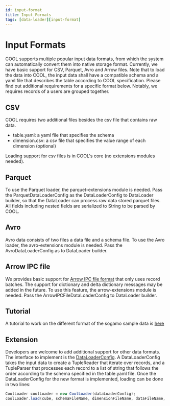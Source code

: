 ```yaml
---
id: input-format
title: Input Formats
tags: [data-loader][input-format]
---
```


# Input Formats
COOL supports multiple popular input data formats, from which the system can automatically convert them into native storage format. Currently, we have basic support for CSV, Parquet, Avro and Arrow files. Note that to load the data into COOL, the input data shall have a compatible schema and a yaml file that describes the table according to COOL specification. Please find out additional requirements for a specific format below. Notably, we requires records of a users are grouped together.

## CSV
COOL requires two additional files besides the csv file that contains raw data.
* table.yaml: a yaml file that specifies the schema
* dimension.csv: a csv file that specifies the value range of each dimension (optional)

Loading support for csv files is in COOL's core (no extensions modules needed).
## Parquet
To use the Parquet loader, the parquet-extensions module is needed. 
Pass the ParquetDataLoaderConfig as the DataLoaderConfig to DataLoader builder, so that the DataLoader can process raw data stored parquet files. All fields including nested fields are serialized to String to be parsed by COOL.

## Avro
Avro data consists of two files a data file and a schema file. To use the Avro loader, the avro-extensions module is needed. Pass the AvroDataLoaderConfig as to DataLoader builder.

## Arrow IPC file
We provides basic support for [Arrow IPC file format](https://arrow.apache.org/docs/format/Columnar.html#ipc-file-format) that only uses record batches. The support for dictionary and delta dictionary messages may be added in the future. To use this feature, the arrow-extensions module is needed. Pass the ArrowIPCFileDataLoaderConfig to DataLoader builder.

## Tutorial
A tutorial to work on the different format of the sogamo sample data is [here](tutorials/tutorial-input-formats.md)

## Extension
Developers are welcome to add additional support for other data formats. The interface to implement is the [DataLoaderConfig](https://github.com/COOL-cohort/COOL/blob/main/cool-core/src/main/java/com/nus/cool/core/util/config/DataLoaderConfig.java). A DataLoaderConfig takes the input data to create a TupleReader that iterate over records, and a TupleParser that processes each record to a list of string that follows the order according to the schema specified in the table.yaml file. Once the DataLoaderConfig for the new format is implemented, loading can be done in two lines:
```java
CoolLoader coolLoader = new CoolLoader(dataLoaderConfig);
coolLoader.load(cube, schemaFileName, dimensionFileName, dataFileName, cubeRepo);
```